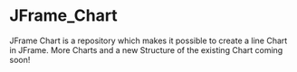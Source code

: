 # JFrame_Chart
JFrame Chart is a repository which makes it possible to create a line Chart in JFrame. 
More Charts and a new Structure of the existing Chart coming soon!
